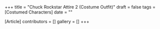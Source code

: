 +++
title = "Chuck Rockstar Attire 2 (Costume Outfit)"
draft = false
tags = [Costumed Characters]
date = ""

[Article]
contributors = []
gallery = []
+++